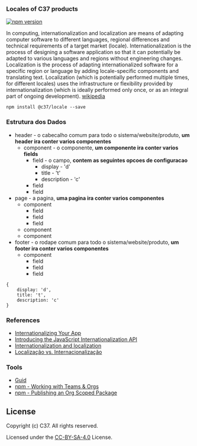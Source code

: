 ### Locales of C37 products

[![npm version](https://badge.fury.io/js/%40c37%2Flocale.svg)](https://badge.fury.io/js/%40c37%2Flocale)

In computing, internationalization and localization are means of adapting computer software to different languages, regional differences and technical requirements of a target market (locale). Internationalization is the process of designing a software application so that it can potentially be adapted to various languages and regions without engineering changes. Localization is the process of adapting internationalized software for a specific region or language by adding locale-specific components and translating text. Localization (which is potentially performed multiple times, for different locales) uses the infrastructure or flexibility provided by internationalization (which is ideally performed only once, or as an integral part of ongoing development). [wikipedia](https://en.wikipedia.org/wiki/Internationalization_and_localization)

`npm install @c37/locale --save`

### Estrutura dos Dados
- header - o cabecalho comum para todo o sistema/website/produto, **um header ira conter varios componentes**
    - component - o componente, **um componente ira conter varios fields**
        - field - o campo, **contem as seguintes opcoes de configuracao** 
            - display - 'd'
            - title - 't'
            - description - 'c'
        - field
        - field
- page - a pagina, **uma pagina ira conter varios componentes**
    - component
        - field
        - field
        - field
    - component
    - component 
- footer - o rodape comum para todo o sistema/website/produto, **um footer ira conter varios componentes**
    - component
        - field
        - field
        - field

```
{
    display: 'd',
    title: 't',
    description: 'c'
}
```

### References
- [Internationalizing Your App](https://developer.chrome.com/webstore/i18n)
- [Introducing the JavaScript Internationalization API](https://hacks.mozilla.org/2014/12/introducing-the-javascript-internationalization-api/)
- [Internationalization and localization](https://en.wikipedia.org/wiki/Internationalization_and_localization)
- [Localização vs. Internacionalização](https://www.w3.org/International/questions/qa-i18n)

### Tools
- [Guid](https://guid-dcyuu0shhmrn.runkit.sh/)
- [npm - Working with Teams & Orgs](https://docs.npmjs.com/misc/orgs)
- [npm - Publishing an Org Scoped Package](https://www.npmjs.com/docs/orgs/publishing-an-org-scoped-package.html)

## License
Copyright (c) C37. All rights reserved.

Licensed under the [CC-BY-SA-4.0](LICENSE.txt) License.
